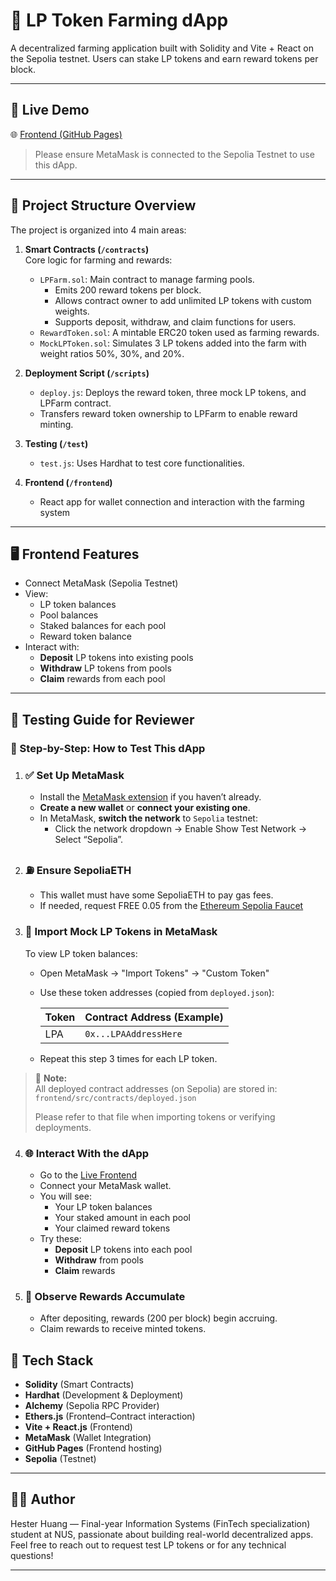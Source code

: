 # 🌾 LP Token Farming dApp

A decentralized farming application built with Solidity and Vite + React on the Sepolia testnet. Users can stake LP tokens and earn reward tokens per block.

---

## 🚀 Live Demo

🌐 [Frontend (GitHub Pages)](https://imashuaige.github.io/lp-farm-dapp/)

> Please ensure MetaMask is connected to the Sepolia Testnet to use this dApp.

---
## 🧩 Project Structure Overview

The project is organized into 4 main areas:

1. **Smart Contracts (`/contracts`)**  
   Core logic for farming and rewards:
   - `LPFarm.sol`: Main contract to manage farming pools.  
     - Emits 200 reward tokens per block.  
     - Allows contract owner to add unlimited LP tokens with custom weights.  
     - Supports deposit, withdraw, and claim functions for users.
   - `RewardToken.sol`: A mintable ERC20 token used as farming rewards.
   - `MockLPToken.sol`: Simulates 3 LP tokens added into the farm with weight ratios 50%, 30%, and 20%.

2. **Deployment Script (`/scripts`)**  
   - `deploy.js`: Deploys the reward token, three mock LP tokens, and LPFarm contract.  
   - Transfers reward token ownership to LPFarm to enable reward minting.

3. **Testing (`/test`)**  
   - `test.js`: Uses Hardhat to test core functionalities.

4. **Frontend (`/frontend`)**  
   - React app for wallet connection and interaction with the farming system 

---
## 🖥️ Frontend Features

- Connect MetaMask (Sepolia Testnet)
- View:
  - LP token balances
  - Pool balances
  - Staked balances for each pool
  - Reward token balance
- Interact with:
  - **Deposit** LP tokens into existing pools
  - **Withdraw** LP tokens from pools
  - **Claim** rewards from each pool

---

## 🧪 Testing Guide for Reviewer

### 🔗 Step-by-Step: How to Test This dApp

1. ### ✅ **Set Up MetaMask**
   - Install the [MetaMask extension](https://metamask.io/) if you haven’t already.
   - **Create a new wallet** or **connect your existing one**.
   - In MetaMask, **switch the network** to `Sepolia` testnet:
     - Click the network dropdown → Enable Show Test Network → Select “Sepolia”.

2. ### ⛽ **Ensure SepoliaETH**
   - This wallet must have some SepoliaETH to pay gas fees.
   - If needed, request FREE 0.05 from the [Ethereum Sepolia Faucet](https://cloud.google.com/application/web3/faucet/ethereum/sepolia.)

3. ### 🧾 **Import Mock LP Tokens in MetaMask**
   To view LP token balances:

   - Open MetaMask → "Import Tokens" → "Custom Token"
   - Use these token addresses (copied from `deployed.json`):

     | Token | Contract Address (Example) |
     |-------|----------------------------|
     | LPA   | `0x...LPAAddressHere`      |
 

   - Repeat this step 3 times for each LP token.

> 📌 **Note:**  
> All deployed contract addresses (on Sepolia) are stored in:  
> `frontend/src/contracts/deployed.json`  
>  
> Please refer to that file when importing tokens or verifying deployments.

4. ### 🌐 **Interact With the dApp**
   - Go to the [Live Frontend](https://imashuaige.github.io/lp-farm-dapp/)
   - Connect your MetaMask wallet.
   - You will see:
     - Your LP token balances
     - Your staked amount in each pool
     - Your claimed reward tokens
   - Try these:
     - **Deposit** LP tokens into each pool
     - **Withdraw** from pools
     - **Claim** rewards

5. ### 🔄 **Observe Rewards Accumulate**
   - After depositing, rewards (200 per block) begin accruing.
   - Claim rewards to receive minted tokens.




## 💬 Tech Stack

- **Solidity** (Smart Contracts)
- **Hardhat** (Development & Deployment)
- **Alchemy** (Sepolia RPC Provider)
- **Ethers.js** (Frontend–Contract interaction)
- **Vite + React.js** (Frontend)  
- **MetaMask** (Wallet Integration)
- **GitHub Pages** (Frontend hosting)
- **Sepolia** (Testnet)

---

## 👨‍💻 Author

Hester Huang — Final-year Information Systems (FinTech specialization) student at NUS, passionate about building real-world decentralized apps.
Feel free to reach out to request test LP tokens or for any technical questions!

---



